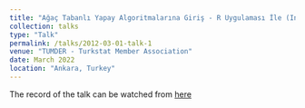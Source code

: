 ```yaml
---
title: "Ağaç Tabanlı Yapay Algoritmalarına Giriş - R Uygulaması İle (Introduction to Tree Based Machine Learning Algorithms with R)"
collection: talks
type: "Talk"
permalink: /talks/2012-03-01-talk-1
venue: "TUMDER - Turkstat Member Association"
date: March 2022
location: "Ankara, Turkey"
---
```


The record of the talk can be watched from [here](https://www.youtube.com/watch?v=Y8H5BdlW_lQ)
